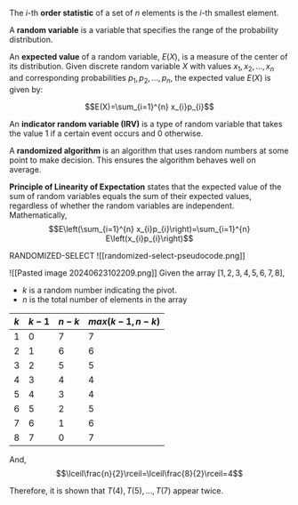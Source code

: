 The $i$-th **order statistic** of a set of $n$ elements is the $i$-th smallest element.

A **random variable** is a variable that specifies the range of the probability distribution.

An **expected value** of a random variable, $E(X)$, is a measure of the center of its distribution. Given discrete random variable $X$ with values $x_{1},x_{2},\ldots,x_{n}$ and corresponding probabilities  $p_{1},p_{2},\ldots,p_{n}$, the expected value $E(X)$ is given by:

$$E(X)=\sum_{i=1}^{n} x_{i}p_{i}$$

An **indicator random variable (IRV)** is a type of random variable that takes the value 1 if a certain event occurs and 0 otherwise.

A **randomized algorithm** is an algorithm that uses random numbers at some point to make decision. This ensures the algorithm behaves well on average.

**Principle of Linearity of Expectation** states that the expected value of the sum of random variables equals the sum of their expected values, regardless of whether the random variables are independent. Mathematically, 
$$E\left(\sum_{i=1}^{n} x_{i}p_{i}\right)=\sum_{i=1}^{n} E\left(x_{i}p_{i}\right)$$




RANDOMIZED-SELECT
![[randomized-select-pseudocode.png]]

![[Pasted image 20240623102209.png]]
Given the array $[1, 2, 3, 4, 5, 6,7, 8]$,
- $k$ is a random number indicating the pivot. 
- $n$ is the total number of elements in the array

| $k$ | $k - 1$ | $n - k$ | $max(k-1,n-k)$ |
| --- | ------- | ------- | -------------- |
| 1   | 0       | 7       | 7              |
| 2   | 1       | 6       | 6              |
| 3   | 2       | 5       | 5              |
| 4   | 3       | 4       | 4              |
| 5   | 4       | 3       | 4              |
| 6   | 5       | 2       | 5              |
| 7   | 6       | 1       | 6              |
| 8   | 7       | 0       | 7              |

And,
$$\lceil\frac{n}{2}\rceil=\lceil\frac{8}{2}\rceil=4$$

Therefore, it is shown that $T(4), T(5),\ldots,T(7)$ appear twice.